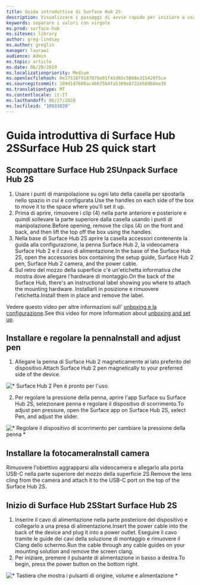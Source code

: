 ```yaml
---
title: Guida introduttiva di Surface Hub 2S
description: Visualizzare i passaggi di avvio rapido per iniziare a usare Surface Hub 2S.
keywords: separare i valori con virgole
ms.prod: surface-hub
ms.sitesec: library
author: greg-lindsay
ms.author: greglin
manager: laurawi
audience: Admin
ms.topic: article
ms.date: 06/20/2019
ms.localizationpriority: Medium
ms.openlocfilehash: 0e37518f9187076e01f41d65c5868e315420f5ce
ms.sourcegitcommit: 109d1d7608ac4667564fa5369e8722e569b8ea36
ms.translationtype: MT
ms.contentlocale: it-IT
ms.lasthandoff: 06/27/2020
ms.locfileid: "10833020"
---
```

# <span data-ttu-id="ef1b9-104">Guida introduttiva di Surface Hub 2S</span><span class="sxs-lookup"><span data-stu-id="ef1b9-104">Surface Hub 2S quick start</span></span>

## <span data-ttu-id="ef1b9-105">Scompattare Surface Hub 2S</span><span class="sxs-lookup"><span data-stu-id="ef1b9-105">Unpack Surface Hub 2S</span></span>

1. <span data-ttu-id="ef1b9-106">Usare i punti di manipolazione su ogni lato della casella per spostarla nello spazio in cui è configurata.</span><span class="sxs-lookup"><span data-stu-id="ef1b9-106">Use the handles on each side of the box to move it to the space where you'll set it up.</span></span>
2. <span data-ttu-id="ef1b9-107">Prima di aprire, rimuovere i clip (4) nella parte anteriore e posteriore e quindi sollevare la parte superiore dalla casella usando i punti di manipolazione.</span><span class="sxs-lookup"><span data-stu-id="ef1b9-107">Before opening, remove the clips (4) on the front and back, and then lift the top off the box using the handles.</span></span>
3. <span data-ttu-id="ef1b9-108">Nella base di Surface Hub 2S aprire la casella accessori contenente la guida alla configurazione, la penna Surface Hub 2, la videocamera Surface Hub 2 e il cavo di alimentazione.</span><span class="sxs-lookup"><span data-stu-id="ef1b9-108">In the base of the Surface Hub 2S, open the accessories box containing the setup guide, Surface Hub 2 pen, Surface Hub 2 camera, and the power cable.</span></span>
4. <span data-ttu-id="ef1b9-109">Sul retro del mozzo della superficie c'è un'etichetta informativa che mostra dove allegare l'hardware di montaggio.</span><span class="sxs-lookup"><span data-stu-id="ef1b9-109">On the back of the Surface Hub, there's an instructional label showing you where to attach the mounting hardware.</span></span> <span data-ttu-id="ef1b9-110">Installarli in posizione e rimuovere l'etichetta.</span><span class="sxs-lookup"><span data-stu-id="ef1b9-110">Install them in place and remove the label.</span></span>

<span data-ttu-id="ef1b9-111">Vedere questo video per altre informazioni sull' [unboxing e la configurazione](https://youtu.be/fCrxdNXvru4).</span><span class="sxs-lookup"><span data-stu-id="ef1b9-111">See this video for more information about [unboxing and set up](https://youtu.be/fCrxdNXvru4).</span></span>

## <span data-ttu-id="ef1b9-112">Installare e regolare la penna</span><span class="sxs-lookup"><span data-stu-id="ef1b9-112">Install and adjust pen</span></span>

1. <span data-ttu-id="ef1b9-113">Allegare la penna di Surface Hub 2 magneticamente al lato preferito del dispositivo.</span><span class="sxs-lookup"><span data-stu-id="ef1b9-113">Attach Surface Hub 2 pen magnetically to your preferred side of the device.</span></span>

![\* Surface Hub 2 Pen è pronto per l'uso.](images/sh2-pen.png) <br>

2. <span data-ttu-id="ef1b9-117">Per regolare la pressione della penna, aprire l'app Surface su Surface Hub 2S, selezionare penna e regolare il dispositivo di scorrimento.</span><span class="sxs-lookup"><span data-stu-id="ef1b9-117">To adjust pen pressure, open the Surface app on Surface Hub 2S, select Pen, and adjust the slider.</span></span>

![\* Regolare il dispositivo di scorrimento per cambiare la pressione della penna \*](images/sh2-pen-pressure.png) <br>

## <span data-ttu-id="ef1b9-119">Installare la fotocamera</span><span class="sxs-lookup"><span data-stu-id="ef1b9-119">Install camera</span></span>

<span data-ttu-id="ef1b9-120">Rimuovere l'obiettivo aggrapparsi alla videocamera e allegarlo alla porta USB-C nella parte superiore del mozzo della superficie 2S.</span><span class="sxs-lookup"><span data-stu-id="ef1b9-120">Remove the lens cling from the camera and attach it to the USB-C port on the top of the Surface Hub 2S.</span></span>

## <span data-ttu-id="ef1b9-121">Inizio di Surface Hub 2S</span><span class="sxs-lookup"><span data-stu-id="ef1b9-121">Start Surface Hub 2S</span></span>

1. <span data-ttu-id="ef1b9-122">Inserire il cavo di alimentazione nella parte posteriore del dispositivo e collegarlo a una presa di alimentazione.</span><span class="sxs-lookup"><span data-stu-id="ef1b9-122">Insert the power cable into the back of the device and plug it into a power outlet.</span></span> <span data-ttu-id="ef1b9-123">Eseguire il cavo tramite le guide dei cavi della soluzione di montaggio e rimuovere il Clang dello schermo.</span><span class="sxs-lookup"><span data-stu-id="ef1b9-123">Run the cable through any cable guides on your mounting solution and remove the screen clang.</span></span>
2. <span data-ttu-id="ef1b9-124">Per iniziare, premere il pulsante di alimentazione in basso a destra.</span><span class="sxs-lookup"><span data-stu-id="ef1b9-124">To begin, press the power button on the bottom right.</span></span>

![\* Tastiera che mostra i pulsanti di origine, volume e alimentazione \*](images/sh2-keypad.png) <br>
